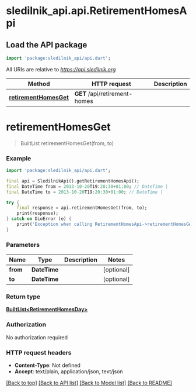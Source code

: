 # sledilnik_api.api.RetirementHomesApi

## Load the API package
```dart
import 'package:sledilnik_api/api.dart';
```

All URIs are relative to *https://api.sledilnik.org*

Method | HTTP request | Description
------------- | ------------- | -------------
[**retirementHomesGet**](RetirementHomesApi.md#retirementhomesget) | **GET** /api/retirement-homes | 


# **retirementHomesGet**
> BuiltList<RetirementHomesDay> retirementHomesGet(from, to)



### Example
```dart
import 'package:sledilnik_api/api.dart';

final api = SledilnikApi().getRetirementHomesApi();
final DateTime from = 2013-10-20T19:20:30+01:00; // DateTime | 
final DateTime to = 2013-10-20T19:20:30+01:00; // DateTime | 

try {
    final response = api.retirementHomesGet(from, to);
    print(response);
} catch on DioError (e) {
    print('Exception when calling RetirementHomesApi->retirementHomesGet: $e\n');
}
```

### Parameters

Name | Type | Description  | Notes
------------- | ------------- | ------------- | -------------
 **from** | **DateTime**|  | [optional] 
 **to** | **DateTime**|  | [optional] 

### Return type

[**BuiltList&lt;RetirementHomesDay&gt;**](RetirementHomesDay.md)

### Authorization

No authorization required

### HTTP request headers

 - **Content-Type**: Not defined
 - **Accept**: text/plain, application/json, text/json

[[Back to top]](#) [[Back to API list]](../README.md#documentation-for-api-endpoints) [[Back to Model list]](../README.md#documentation-for-models) [[Back to README]](../README.md)


